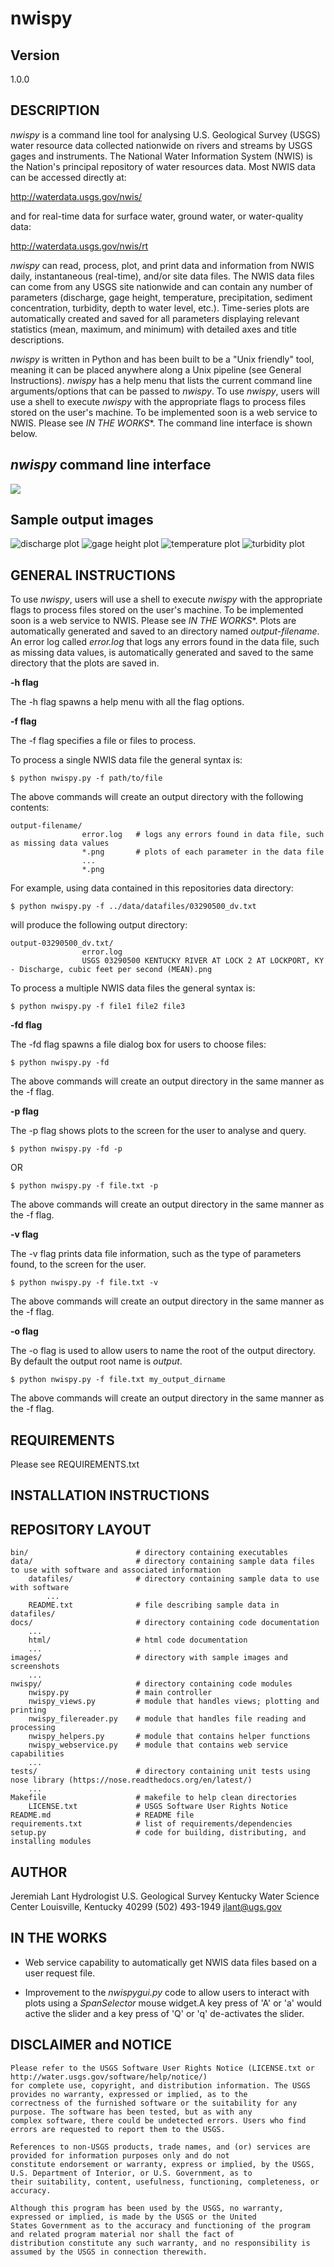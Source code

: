 nwispy
======

Version
-------
1.0.0

DESCRIPTION
-----------
*nwispy* is a command line tool for analysing U.S. Geological Survey (USGS) water resource data 
collected nationwide on rivers and streams by USGS gages and instruments. The National Water
Information System (NWIS) is the Nation's principal repository of water resources data.  Most NWIS
data can be accessed directly at:

http://waterdata.usgs.gov/nwis/

and for real-time data for surface water, ground water, or water-quality data:

http://waterdata.usgs.gov/nwis/rt

*nwispy* can read, process, plot, and print data and information from NWIS daily, instantaneous (real-time), 
and/or site data files. The NWIS data files can come from any USGS site nationwide and can contain any
number of parameters (discharge, gage height, temperature, precipitation, sediment concentration, 
turbidity, depth to water level, etc.).  Time-series plots are automatically created and saved for all 
parameters displaying relevant statistics (mean, maximum, and minimum) with detailed axes and title descriptions.  

*nwispy* is written in Python and has been built to be a "Unix friendly" tool, meaning it can be placed anywhere 
along a Unix pipeline (see General Instructions). *nwispy* has a help menu that lists the current command line 
arguments/options that can be passed to *nwispy*. To use *nwispy*, users will use a shell to execute *nwispy*
with the appropriate flags to process files stored on the user's machine. To be implemented soon is a web service
to NWIS. Please see *IN THE WORKS**. The command line interface is shown below. 

*nwispy* command line interface
-------------------------------
![](images/nwispy-interface.png)

Sample output images
--------------------
![discharge plot](images/discharge.png)
![gage height plot](images/gage-height.png)
![temperature plot](images/temperature.png)
![turbidity plot](images/turbidity.png)

GENERAL INSTRUCTIONS
--------------------

To use *nwispy*, users will use a shell to execute *nwispy* with the appropriate flags to process files 
stored on the user's machine. To be implemented soon is a web service to NWIS. Please see *IN THE WORKS**.
Plots are automatically generated and saved to an directory named *output-filename*.  An error log called
*error.log* that logs any errors found in the data file, such as missing data values, is automatically 
generated and saved to the same directory that the plots are saved in.

**-h flag**

The -h flag spawns a help menu with all the flag options.

**-f flag**

The -f flag specifies a file or files to process.

To process a single NWIS data file the general syntax is:

	$ python nwispy.py -f path/to/file
	
The above commands will create an output directory with the following contents:

	output-filename/
					error.log	# logs any errors found in data file, such as missing data values
					*.png		# plots of each parameter in the data file
					...
					*.png
	
For example, using data contained in this repositories data directory:

	$ python nwispy.py -f ../data/datafiles/03290500_dv.txt
	
will produce the following output directory: 

	output-03290500_dv.txt/
					error.log	
					USGS 03290500 KENTUCKY RIVER AT LOCK 2 AT LOCKPORT, KY - Discharge, cubic feet per second (MEAN).png		

To process a multiple NWIS data files the general syntax is:

	$ python nwispy.py -f file1 file2 file3

**-fd flag**

The -fd flag spawns a file dialog box for users to choose files: 

	$ python nwispy.py -fd
	
The above commands will create an output directory in the same manner as the -f flag.

**-p flag**

The -p flag shows plots to the screen for the user to analyse and query. 

	$ python nwispy.py -fd -p
OR

	$ python nwispy.py -f file.txt -p
	
The above commands will create an output directory in the same manner as the -f flag.

**-v flag**

The -v flag prints data file information, such as the type of parameters found, to the screen for the user. 

	$ python nwispy.py -f file.txt -v
	
The above commands will create an output directory in the same manner as the -f flag.

**-o flag**

The -o flag is used to allow users to name the root of the output directory.  By default the output root name is *output*. 

	$ python nwispy.py -f file.txt my_output_dirname
	
The above commands will create an output directory in the same manner as the -f flag.
		
REQUIREMENTS
------------
Please see REQUIREMENTS.txt
	
INSTALLATION INSTRUCTIONS
-------------------------

REPOSITORY LAYOUT
-----------------

	bin/						# directory containing executables
	data/						# directory containing sample data files to use with software and associated information
		datafiles/				# directory containing sample data to use with software
			...
		README.txt				# file describing sample data in datafiles/
	docs/						# directory containing code documentation
		...
		html/					# html code documentation
		...
	images/						# directory with sample images and screenshots
		...
	nwispy/						# directory containing code modules
		nwispy.py				# main controller
		nwispy_views.py			# module that handles views; plotting and printing
		nwispy_filereader.py	# module that handles file reading and processing
		nwispy_helpers.py		# module that contains helper functions
		nwispy_webservice.py	# module that contains web service capabilities
		...
	tests/						# directory containing unit tests using nose library (https://nose.readthedocs.org/en/latest/)
		...
	Makefile					# makefile to help clean directories
		LICENSE.txt				# USGS Software User Rights Notice
	README.md					# README file
	requirements.txt			# list of requirements/dependencies 
	setup.py					# code for building, distributing, and installing modules
	
AUTHOR
------

Jeremiah Lant
Hydrologist 
U.S. Geological Survey
Kentucky Water Science Center
Louisville, Kentucky 40299
(502) 493-1949
jlant@ugs.gov

IN THE WORKS
------------

* Web service capability to automatically get NWIS data files based on a user request file. 

* Improvement to the *nwispygui.py* code to allow users to interact with plots using a 
*SpanSelector* mouse widget.A key press of 'A' or 'a' would active the slider and a key press of 
'Q' or 'q' de-activates the slider.
	
DISCLAIMER and NOTICE
---------------------

	Please refer to the USGS Software User Rights Notice (LICENSE.txt or http://water.usgs.gov/software/help/notice/)
	for complete use, copyright, and distribution information. The USGS provides no warranty, expressed or implied, as to the
	correctness of the furnished software or the suitability for any purpose. The software has been tested, but as with any
	complex software, there could be undetected errors. Users who find errors are requested to report them to the USGS.

	References to non-USGS products, trade names, and (or) services are provided for information purposes only and do not
	constitute endorsement or warranty, express or implied, by the USGS, U.S. Department of Interior, or U.S. Government, as to
	their suitability, content, usefulness, functioning, completeness, or accuracy.

	Although this program has been used by the USGS, no warranty, expressed or implied, is made by the USGS or the United
	States Government as to the accuracy and functioning of the program and related program material nor shall the fact of
	distribution constitute any such warranty, and no responsibility is assumed by the USGS in connection therewith.

